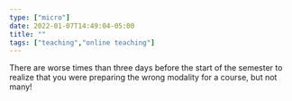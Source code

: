 ```yaml
---
type: ["micro"]
date: 2022-01-07T14:49:04-05:00
title: ""
tags: ["teaching","online teaching"]
---
```

There are worse times than three days before the start of the semester to realize that you were preparing the wrong modality for a course, but not many!
